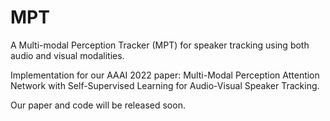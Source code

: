 # MPT
A Multi-modal Perception Tracker (MPT) for speaker tracking using both audio and visual modalities.

Implementation for our AAAI 2022 paper: Multi-Modal Perception Attention Network with Self-Supervised Learning for Audio-Visual Speaker Tracking.

Our paper and code will be released soon.
